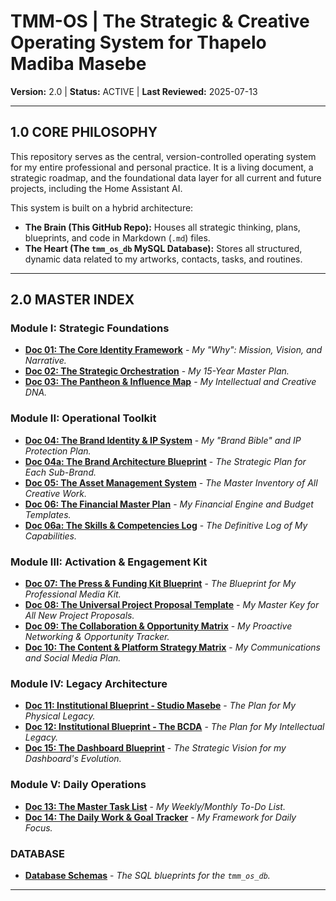# TMM-OS | The Strategic & Creative Operating System for Thapelo Madiba Masebe
**Version:** 2.0 | **Status:** ACTIVE | **Last Reviewed:** 2025-07-13

---

## 1.0 CORE PHILOSOPHY

This repository serves as the central, version-controlled operating system for my entire professional and personal practice. It is a living document, a strategic roadmap, and the foundational data layer for all current and future projects, including the Home Assistant AI.

This system is built on a hybrid architecture:
*   **The Brain (This GitHub Repo):** Houses all strategic thinking, plans, blueprints, and code in Markdown (`.md`) files.
*   **The Heart (The `tmm_os_db` MySQL Database):** Stores all structured, dynamic data related to my artworks, contacts, tasks, and routines.

---

## 2.0 MASTER INDEX

### Module I: Strategic Foundations
*   [**Doc 01: The Core Identity Framework**](./tmm-os/TMM-OS/01_STRATEGIC_FOUNDATIONS/TMM-OS_01_Core_Identity_Framework.md) - *My "Why": Mission, Vision, and Narrative.*
*   [**Doc 02: The Strategic Orchestration**](./tmm-os/TMM-OS/01_STRATEGIC_FOUNDATIONS/TMM-OS_02_Strategic_Orchestration.md) - *My 15-Year Master Plan.*
*   [**Doc 03: The Pantheon & Influence Map**](./tmm-os/TMM-OS/01_STRATEGIC_FOUNDATIONS/TMM-OS_03_Influence_Map.md) - *My Intellectual and Creative DNA.*

### Module II: Operational Toolkit
*   [**Doc 04: The Brand Identity & IP System**](./tmm-os/TMM-OS/02_OPERATIONAL_TOOLKIT/TMM-OS_04_Brand_IP_System.md) - *My "Brand Bible" and IP Protection Plan.*
*   [**Doc 04a: The Brand Architecture Blueprint**](./TMM-OS/02_OPERATIONAL_TOOLKIT/TMM-OS_04a_Brand_Architecture_Blueprint.md) - *The Strategic Plan for Each Sub-Brand.*
*   [**Doc 05: The Asset Management System**](./TMM-OS/02_OPERATIONAL_TOOLKIT/TMM-OS_05_Asset_Management_System.md) - *The Master Inventory of All Creative Work.*
*   [**Doc 06: The Financial Master Plan**](./TMM-OS/02_OPERATIONAL_TOOLKIT/TMM-OS_06_Financial_System.md) - *My Financial Engine and Budget Templates.*
*   [**Doc 06a: The Skills & Competencies Log**](./TMM-OS/02_OPERATIONAL_TOOLKIT/TMM-OS_06a_Skills_Competencies_Log.md) - *The Definitive Log of My Capabilities.*

### Module III: Activation & Engagement Kit
*   [**Doc 07: The Press & Funding Kit Blueprint**](./TMM-OS/03_ACTIVATION_&_ENGAGEMENT/TMM-OS_07_Press_Kit_Blueprint.md) - *The Blueprint for My Professional Media Kit.*
*   [**Doc 08: The Universal Project Proposal Template**](./TMM-OS/03_ACTIVATION_&_ENGAGEMENT/TMM-OS_08_Project_Dossier_Template.md) - *My Master Key for All New Project Proposals.*
*   [**Doc 09: The Collaboration & Opportunity Matrix**](./TMM-OS/03_ACTIVATION_&_ENGAGEMENT/TMM-OS_09_Collaboration_Matrix.md) - *My Proactive Networking & Opportunity Tracker.*
*   [**Doc 10: The Content & Platform Strategy Matrix**](./TMM-OS/03_ACTIVATION_&_ENGAGEMENT/TMM-OS_10_Content_Platform_Matrix.md) - *My Communications and Social Media Plan.*

### Module IV: Legacy Architecture
*   [**Doc 11: Institutional Blueprint - Studio Masebe**](./TMM-OS/04_LEGACY_ARCHITECTURE/TMM-OS_11_Institutional_Blueprint_Studio_Masebe.md) - *The Plan for My Physical Legacy.*
*   [**Doc 12: Institutional Blueprint - The BCDA**](./TMM-OS/04_LEGACY_ARCHITECTURE/TMM-OS_12_Institutional_Blueprint_BCDA.md) - *The Plan for My Intellectual Legacy.*
*   [**Doc 15: The Dashboard Blueprint**](./TMM-OS/04_LEGACY_ARCHITECTURE/TMM-OS_15_Dashboard_Blueprint.md) - *The Strategic Vision for my Dashboard's Evolution.*

### Module V: Daily Operations
*   [**Doc 13: The Master Task List**](./TMM-OS/05_DAILY_OPERATIONS/TMM-OS_13_Master_Task_List.md) - *My Weekly/Monthly To-Do List.*
*   [**Doc 14: The Daily Work & Goal Tracker**](./TMM-OS/05_DAILY_OPERATIONS/TMM-OS_14_Daily_Work_Goal_Tracker.md) - *My Framework for Daily Focus.*

### DATABASE
*   [**Database Schemas**](./TMM-OS/DATABASE/) - *The SQL blueprints for the `tmm_os_db`.*

---
